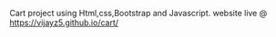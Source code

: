 Cart project using Html,css,Bootstrap and Javascript.
website live @ https://vijayz5.github.io/cart/
